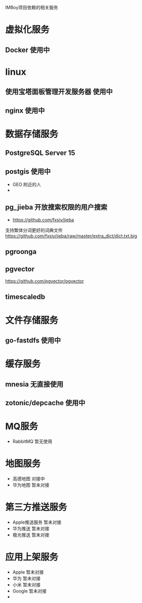 
IMBoy项目依赖的相关服务

# 虚拟化服务
##  Docker 使用中

# linux
## 使用宝塔面板管理开发服务器 使用中
## nginx 使用中

# 数据存储服务
## PostgreSQL Server 15
## postgis 使用中
* GEO 附近的人
*

## pg_jieba 开放搜索权限的用户搜索

* https://github.com/fxsjy/jieba

支持繁体分词更好的词典文件 https://github.com/fxsjy/jieba/raw/master/extra_dict/dict.txt.big

## pgroonga

## pgvector
https://github.com/pgvector/pgvector


## timescaledb


# 文件存储服务
## go-fastdfs 使用中

# 缓存服务
## mnesia 无直接使用
## zotonic/depcache 使用中


# MQ服务
* RabbitMQ 暂无使用

# 地图服务
* 高德地图 对接中
* 华为地图 暂未对接

# 第三方推送服务
* Apple推送服务 暂未对接
* 华为推送 暂未对接
* 极光推送 暂未对接

# 应用上架服务
* Apple 暂未对接
* 华为 暂未对接
* 小米 暂未对接
* Google 暂未对接
*
